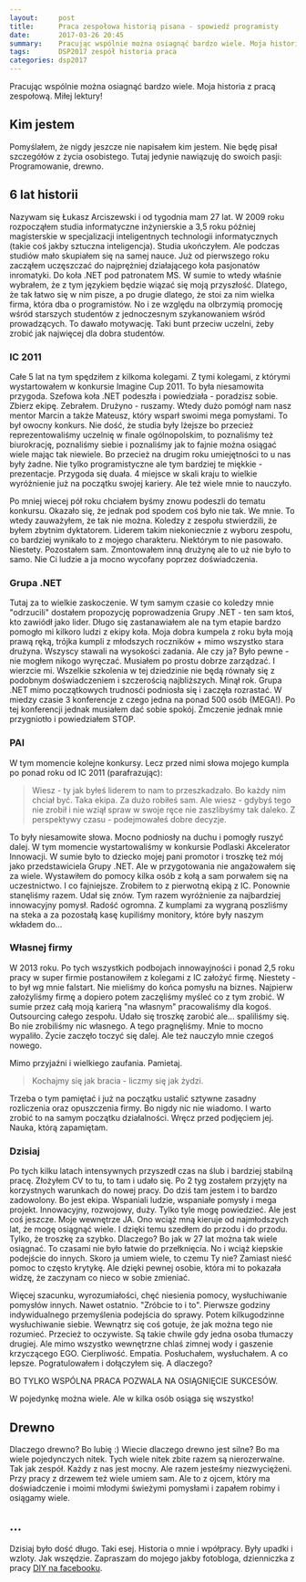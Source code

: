 ```yaml
---
layout:     post
title:      Praca zespołowa historią pisana - spowiedź programisty
date:       2017-03-26 20:45
summary:    Pracując wspólnie można osiagnąć bardzo wiele. Moja historia z pracą zespołową. Miłej lektury!
tags:       DSP2017 zespół historia praca
categories: dsp2017
---
```


Pracując wspólnie można osiagnąć bardzo wiele. Moja historia z pracą zespołową. Miłej lektury!

## Kim jestem ##

Pomyślałem, że nigdy jeszcze nie napisałem kim jestem. Nie będę pisał szczegółów z życia osobistego. Tutaj jedynie nawiązuję do swoich pasji: Programowanie, drewno. 

## 6 lat historii ##

Nazywam się Łukasz Arciszewski i od tygodnia mam 27 lat. W 2009 roku rozpocząłem studia informatyczne inżynierskie a 3,5 roku później magisterskie w specjalizacji inteligentnych technologii informatycznych (takie coś jakby sztuczna inteligencja). Studia ukończyłem. Ale podczas studiów mało skupiałem się na samej nauce. Już od pierwszego roku zacząłem uczęszczać do najprężniej działającego koła pasjonatów inromatyki. Do koła .NET pod patronatem MS. W sumie to wtedy właśnie wybrałem, że z tym językiem będzie wiązać się moją przyszłość. Dlatego, że tak łatwo się w nim pisze, a po drugie dlatego, że stoi za nim wielka firma, która dba o programistów. No i ze względu na olbrzymią promocję wśród starszych studentów z jednoczesnym szykanowaniem wśród prowadzących. To dawało motywację. Taki bunt przeciw uczelni, żeby zrobić jak najwięcej dla dobra studentów. 

### IC 2011 ###

Całe 5 lat na tym spędziłem z kilkoma kolegami. Z tymi kolegami, z którymi wystartowałem w konkursie Imagine Cup 2011. To była niesamowita przygoda. Szefowa koła .NET podeszła i powiedziała - poradzisz sobie. Zbierz ekipę. Zebrałem. Drużyno - ruszamy. Wtedy dużo pomógł nam nasz mentor Marcin a także Mateusz, który wsparł swoimi mega pomysłami. To był owocny konkurs. Nie dość, że studia były lżejsze bo przecież reprezentowaliśmy uczelnię w finale ogólnopolskim, to poznaliśmy też biurokrację, poznaliśmy siebie i poznaliśmy jak to fajnie można osiągać wiele mając tak niewiele. Bo przecież na drugim roku umiejętności to u nas były żadne. Nie tylko programistyczne ale tym bardziej te miękkie - prezentacje. Przygoda się duała. 4 miejsce w skali kraju to wielkie wyróżnienie już na początku swojej kariery. Ale też wiele mnie to nauczyło.

Po mniej wiecej pół roku chciałem byśmy znowu podeszli do tematu konkursu. Okazało się, że jednak pod spodem coś było nie tak. We mnie. To wtedy zauważyłem, że tak nie można. Koledzy z zespołu stwierdzili, że byłem zbytnim dyktatorem. Liderem takim niekoniecznie z wyboru zespołu, co bardziej wynikało to z mojego charakteru. Niektórym to nie pasowało. Niestety. Pozostałem sam. Zmontowałem inną drużynę ale to uż nie było to samo. Nie Ci ludzie a ja mocno wycofany poprzez doświadczenia.

### Grupa .NET ###

Tutaj za to wielkie zaskoczenie. W tym samym czasie co koledzy mnie "odrzucili" dostałem propozycję poprowadzenia Grupy .NET - ten sam ktoś, kto zawiódł jako lider. Długo się zastanawiałem ale na tym etapie bardzo pomogło mi kilkoro ludzi z ekipy koła. Moja dobra kumpela z roku była moją prawą ręką, trójka kumpli z młodszych roczników + mimo wszystko stara drużyna. Wszyscy stawali na wysokości zadania. Ale czy ja? Było pewne - nie mogłem nikogo wyręczać. Musiałem po prostu dobrze zarządzać. I wierzcie mi. Wszelkie szkolenia w tej dziedzinie nie będą równały się z podobnym doświadczeniem i szczerością najbliższych. Minął rok. Grupa .NET mimo początkowych trudnosći podniosła się i zaczęła rozrastać. W miedzy czasie 3 konferencje z czego jedna na ponad 500 osób (MEGA!). Po tej konferencji jednak musiałem dać sobie spokój. Zmczenie jednak mnie przygniotło i powiedziałem STOP.

### PAI ###

W tym momencie kolejne konkursy. Lecz przed nimi słowa mojego kumpla po ponad roku od IC 2011 (parafrazując):

> Wiesz - ty jak byłeś liderem to nam to przeszkadzało. Bo każdy nim chciał być. Taka ekipa. Za dużo robiłeś sam. Ale wiesz - gdybyś tego nie zrobił i nie wziął spraw w swoje ręce nie zaszlibyśmy tak daleko. Z perspektywy czasu - podejmowałeś dobre decyzje.

To były niesamowite słowa. Mocno podniosły na duchu i pomogły ruszyć dalej. W tym momencie wystartowaliśmy w konkursie Podlaski Akcelerator Innowacji. W sumie było to dziecko mojej pani promotor i troszkę też mój jako przedstawiciela Grupy .NET. Ale w przygotowania nie angażowałem się za wiele. Wystawiłem do pomocy kilka osób z kołą a sam porwałem się na uczestnictwo. I co fajniejsze. Zrobiłem to z pierwotną ekipą z IC. Ponownie stanęliśmy razem. Udał się znów. Tym razem wyróżnienie za najbardziej innowacyjny pomysł. Radość ogromna. Z kumplami za wygraną poszliśmy na steka a za pozostałą kasę kupiliśmy monitory, które były naszym wkładem do...

### Własnej firmy ###

W 2013 roku. Po tych wszystkich podbojach innowayjności i ponad 2,5 roku pracy w super firmie postanowiłem z kolegami z IC założyć firmę. Niestety - to był wg mnie falstart. Nie mieliśmy do końca pomysłu na biznes. Najpierw założyliśmy firmę a dopiero potem zaczęliśmy myśleć co z tym zrobić. W sumie przez całą moją karierą "na własnym" pracowaliśmy dla kogoś. Outsourcing całego zespołu. Udało się troszkę zarobić ale... spaliliśmy się. Bo nie zrobiliśmy nic własnego. A tego pragnęliśmy. Mnie to mocno wypaliło. Życie zaczęło toczyć się dalej. Ale też nauczyło mnie czegoś nowego.

Mimo przyjaźni i wielkiego zaufania. Pamietaj. 

> Kochajmy się jak bracia - liczmy się jak żydzi.

Trzeba o tym pamiętać i już na początku ustalić sztywne zasadny rozliczenia oraz opuszczenia firmy. Bo nigdy nic nie wiadomo. I warto zrobić to na samym początku działalności. Wręcz przed podjęciem jej. Nauka, którą zapamiętam.

### Dzisiaj ###

Po tych kilku latach intensywnych przyszedł czas na ślub i bardziej stabilną pracę. Złożyłem CV to tu, to tam i udało się. Po 2 tyg zostałem przyjęty na korzystnych warunkach do nowej pracy. Do dziś tam jestem i to bardzo zadowolony. Bo jest ekipa. Wspaniali ludzie, wspaniałe pomysły i mega projekt. Innowacyjny, rozwojowy, duży. Tylko tyle mogę powiedzieć. Ale jest coś jeszcze. Moje wewnętrze JA. Ono wciąż mną kieruje od najmłodszych lat, że mogę osiągnąć wiele. I dzięki temu szedłem do przodu i do przodu. Tylko, że troszkę za szybko. Dlaczego? Bo jak w 27 lat można tak wiele osiągnać. To czasami nie było łatwie do przełknięcia. No i wciąż kiepskie podejście do innych. Skoro ja umiem wiele, to czemu Ty nie? Zamiast nieść pomoc to często krytykę. Ale dzięki pewnej osobie, która mi to pokazała widzę, że zaczynam co nieco w sobie zmieniać.

Więcej szacunku, wyrozumiałości, chęć niesienia pomocy, wysłuchiwanie pomysłów innych. Nawet ostatnio. "Zróbcie to i to". Pierwsze godziny indywidualnego przemyślenia podejścia do sprawy. Potem kilkugodzinne wysłuchiwanie siebie. Wewnątrz się coś gotuje, że jak można tego nie rozumieć. Przecież to oczywiste. Są takie chwile gdy jedna osoba tłumaczy drugiej. Ale mimo wszystko wewnętrzne chlaś zimnej wody i gaszenie krzyczącego EGO. Cierpliwość. Empatia. Posłuchałem, wysłuchałem. A co lepsze. Pogratulowałem i dołączyłem się. A dlaczego?

BO TYLKO WSPÓLNA PRACA POZWALA NA OSIĄGNIĘCIE SUKCESÓW.

W pojedynkę można wiele. Ale w kilka osób osiąga się wszystko!

## Drewno ##

Dlaczego drewno? Bo lubię :) Wiecie dlaczego drewno jest silne? Bo ma wiele pojedynczych nitek. Tych wiele nitek zbite razem są nierozerwalne. Tak jak zespół. Każdy z nas jest mocny. Ale razem jesteśmy niezwyciężeni. Przy pracy z drzewem też wiele umiem sam. Ale to z ojcem, który ma doświadczenie i moimi młodymi świeżymi pomysłami i zapałem robimy i osiągamy wiele. 

## ... ##

Dzisiaj było dość długo. Taki esej. Historia o mnie i wpółpracy. Były upadki i wzloty. Jak wszędzie. Zapraszam do mojego jakby fotobloga, dzienniczka z pracy [DIY na facebooku][1].


  [1]: https://www.facebook.com/gs.diy/